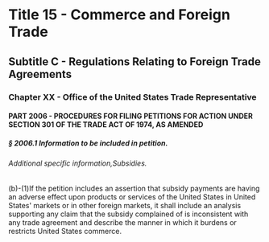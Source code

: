 
# Title 15 - Commerce and Foreign Trade
## Subtitle C - Regulations Relating to Foreign Trade Agreements
### Chapter XX - Office of the United States Trade Representative
#### PART 2006 - PROCEDURES FOR FILING PETITIONS FOR ACTION UNDER SECTION 301 OF THE TRADE ACT OF 1974, AS AMENDED
##### § 2006.1 Information to be included in petition.
###### Additional specific information,Subsidies.

(b)-(1)If the petition includes an assertion that subsidy payments are having an adverse effect upon products or services of the United States in United States' markets or in other foreign markets, it shall include an analysis supporting any claim that the subsidy complained of is inconsistent with any trade agreement and describe the manner in which it burdens or restricts United States commerce.
